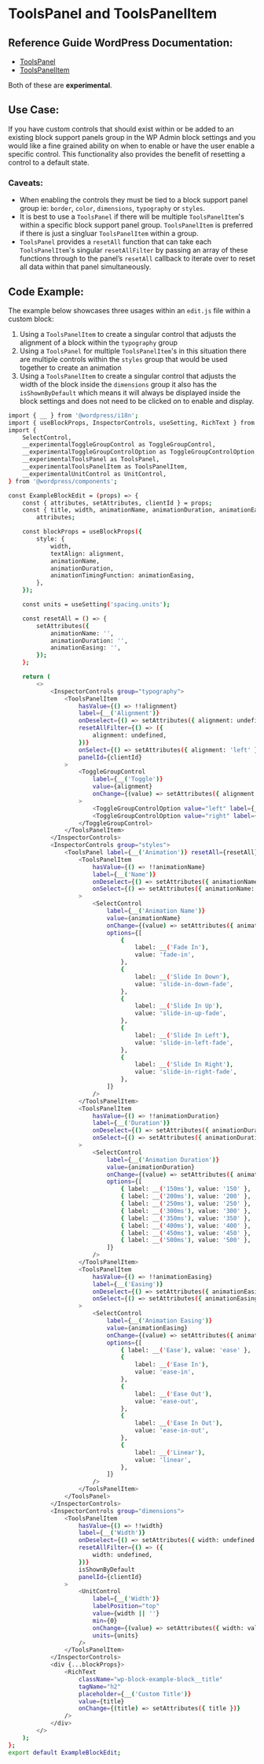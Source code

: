 # ToolsPanel and ToolsPanelItem

## Reference Guide WordPress Documentation:
* [ToolsPanel](https://developer.wordpress.org/block-editor/reference-guides/components/tools-panel/)
* [ToolsPanelItem](https://developer.wordpress.org/block-editor/reference-guides/components/tools-panel-item/)

Both of these are **experimental**.

## Use Case:
If you have custom controls that should exist within or be added to an existing block support panels group in the WP Admin block settings and you would like a fine grained ability on when to enable or have the user enable a specific control. This functionality also provides the benefit of resetting a control to a default state.

### Caveats:
* When enabling the controls they must be tied to a block support panel group ie: `border`, `color`, `dimensions`, `typography` or `styles`.
* It is best to use a `ToolsPanel` if there will be multiple `ToolsPanelItem`'s within a specific block support panel group. `ToolsPanelItem` is preferred if there is just a singluar `ToolsPanelItem` within a group.
* `ToolsPanel` provides a `resetAll` function that can take each `ToolsPanelItem`'s singular `resetAllFilter` by passing an array of
these functions through to the panel’s `resetAll` callback to iterate over to reset all data within that panel simultaneously.

## Code Example:
The example below showcases three usages within an `edit.js` file within a custom block:
1. Using a `ToolsPanelItem` to create a singular control that adjusts the alignment of a block within the `typography` group
2. Using a `ToolsPanel` for multiple `ToolsPanelItem`'s in this situation there are multiple controls within the `styles` group that would be used together to create an animation
3. Using a `ToolsPanelItem` to create a singular control that adjusts the width of the block inside the `dimensions` group it also has the `isShownByDefault` which means it will always be displayed inside the block settings and does not need to be clicked on to enable and display.

```bash
import { __ } from '@wordpress/i18n';
import { useBlockProps, InspectorControls, useSetting, RichText } from '@wordpress/block-editor';
import {
	SelectControl,
	__experimentalToggleGroupControl as ToggleGroupControl,
	__experimentalToggleGroupControlOption as ToggleGroupControlOption,
	__experimentalToolsPanel as ToolsPanel,
	__experimentalToolsPanelItem as ToolsPanelItem,
	__experimentalUnitControl as UnitControl,
} from '@wordpress/components';

const ExampleBlockEdit = (props) => {
	const { attributes, setAttributes, clientId } = props;
	const { title, width, animationName, animationDuration, animationEasing, alignment } =
		attributes;

	const blockProps = useBlockProps({
		style: {
			width,
			textAlign: alignment,
			animationName,
			animationDuration,
			animationTimingFunction: animationEasing,
		},
	});

	const units = useSetting('spacing.units');

	const resetAll = () => {
		setAttributes({
			animationName: '',
			animationDuration: '',
			animationEasing: '',
		});
	};

	return (
		<>
			<InspectorControls group="typography">
				<ToolsPanelItem
					hasValue={() => !!alignment}
					label={__('Alignment')}
					onDeselect={() => setAttributes({ alignment: undefined })}
					resetAllFilter={() => ({
						alignment: undefined,
					})}
					onSelect={() => setAttributes({ alignment: 'left' })}
					panelId={clientId}
				>
					<ToggleGroupControl
						label={__('Toggle')}
						value={alignment}
						onChange={(value) => setAttributes({ alignment: value })}
					>
						<ToggleGroupControlOption value="left" label={__('Left')} />
						<ToggleGroupControlOption value="right" label={__('Right')} />
					</ToggleGroupControl>
				</ToolsPanelItem>
			</InspectorControls>
			<InspectorControls group="styles">
				<ToolsPanel label={__('Animation')} resetAll={resetAll}>
					<ToolsPanelItem
						hasValue={() => !!animationName}
						label={__('Name')}
						onDeselect={() => setAttributes({ animationName: undefined })}
						onSelect={() => setAttributes({ animationName: 'fade-in' })}
					>
						<SelectControl
							label={__('Animation Name')}
							value={animationName}
							onChange={(value) => setAttributes({ animationName: value })}
							options={[
								{
									label: __('Fade In'),
									value: 'fade-in',
								},
								{
									label: __('Slide In Down'),
									value: 'slide-in-down-fade',
								},
								{
									label: __('Slide In Up'),
									value: 'slide-in-up-fade',
								},
								{
									label: __('Slide In Left'),
									value: 'slide-in-left-fade',
								},
								{
									label: __('Slide In Right'),
									value: 'slide-in-right-fade',
								},
							]}
						/>
					</ToolsPanelItem>
					<ToolsPanelItem
						hasValue={() => !!animationDuration}
						label={__('Duration')}
						onDeselect={() => setAttributes({ animationDuration: undefined })}
						onSelect={() => setAttributes({ animationDuration: '300' })}
					>
						<SelectControl
							label={__('Animation Duration')}
							value={animationDuration}
							onChange={(value) => setAttributes({ animationDuration: value })}
							options={[
								{ label: __('150ms'), value: '150' },
								{ label: __('200ms'), value: '200' },
								{ label: __('250ms'), value: '250' },
								{ label: __('300ms'), value: '300' },
								{ label: __('350ms'), value: '350' },
								{ label: __('400ms'), value: '400' },
								{ label: __('450ms'), value: '450' },
								{ label: __('500ms'), value: '500' },
							]}
						/>
					</ToolsPanelItem>
					<ToolsPanelItem
						hasValue={() => !!animationEasing}
						label={__('Easing')}
						onDeselect={() => setAttributes({ animationEasing: undefined })}
						onSelect={() => setAttributes({ animationEasing: 'ease' })}
					>
						<SelectControl
							label={__('Animation Easing')}
							value={animationEasing}
							onChange={(value) => setAttributes({ animationEasing: value })}
							options={[
								{ label: __('Ease'), value: 'ease' },
								{
									label: __('Ease In'),
									value: 'ease-in',
								},
								{
									label: __('Ease Out'),
									value: 'ease-out',
								},
								{
									label: __('Ease In Out'),
									value: 'ease-in-out',
								},
								{
									label: __('Linear'),
									value: 'linear',
								},
							]}
						/>
					</ToolsPanelItem>
				</ToolsPanel>
			</InspectorControls>
			<InspectorControls group="dimensions">
				<ToolsPanelItem
					hasValue={() => !!width}
					label={__('Width')}
					onDeselect={() => setAttributes({ width: undefined })}
					resetAllFilter={() => ({
						width: undefined,
					})}
					isShownByDefault
					panelId={clientId}
				>
					<UnitControl
						label={__('Width')}
						labelPosition="top"
						value={width || ''}
						min={0}
						onChange={(value) => setAttributes({ width: value })}
						units={units}
					/>
				</ToolsPanelItem>
			</InspectorControls>
			<div {...blockProps}>
				<RichText
					className="wp-block-example-block__title"
					tagName="h2"
					placeholder={__('Custom Title')}
					value={title}
					onChange={(title) => setAttributes({ title })}
				/>
			</div>
		</>
	);
};
export default ExampleBlockEdit;
```

